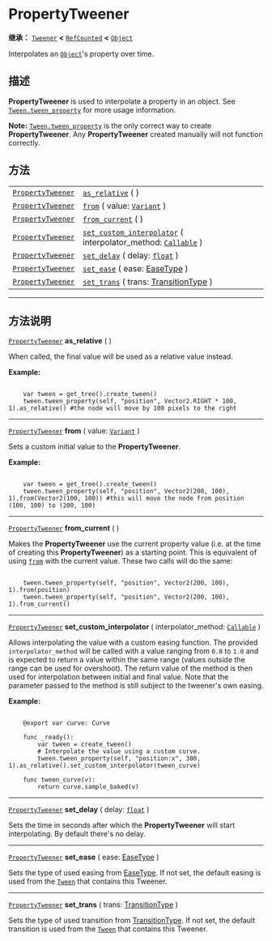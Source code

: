 <!-- ⚠ 请勿编辑本文件 ⚠ -->
<!-- 本文档使用脚本从 WeDot 引擎源码仓库生成。 -->
<!-- 生成脚本：https://github.com/WeDot-Engine/WeDot/tree/4.3/doc/tools/make_md.py； -->
<!-- 原文件：https://github.com/WeDot-Engine/WeDot/tree/4.3/doc/classes/PropertyTweener.xml。 -->

<div id="_class_propertytweener"></div>

# PropertyTweener

**继承：** [`Tweener`](class_tweener.md) **<** [`RefCounted`](class_refcounted.md) **<** [`Object`](class_object.md)

Interpolates an [`Object`](class_object.md)'s property over time.

## 描述

**PropertyTweener** is used to interpolate a property in an object. See [`Tween.tween_property`](#class_tween_method_tween_property) for more usage information.

 **Note:** [`Tween.tween_property`](#class_tween_method_tween_property) is the only correct way to create **PropertyTweener**. Any **PropertyTweener** created manually will not function correctly.

## 方法

|||
|:-:|:--|
| [`PropertyTweener`](class_propertytweener.md) | [`as_relative`](class_propertytweenermd#class_propertytweener_method_as_relative) ( )                                                                              |
| [`PropertyTweener`](class_propertytweener.md) | [`from`](class_propertytweenermd#class_propertytweener_method_from) ( value: [`Variant`](class_variant.md) )                                                       |
| [`PropertyTweener`](class_propertytweener.md) | [`from_current`](class_propertytweenermd#class_propertytweener_method_from_current) ( )                                                                            |
| [`PropertyTweener`](class_propertytweener.md) | [`set_custom_interpolator`](class_propertytweenermd#class_propertytweener_method_set_custom_interpolator) ( interpolator_method: [`Callable`](class_callable.md) ) |
| [`PropertyTweener`](class_propertytweener.md) | [`set_delay`](class_propertytweenermd#class_propertytweener_method_set_delay) ( delay: [`float`](class_float.md) )                                                 |
| [`PropertyTweener`](class_propertytweener.md) | [`set_ease`](class_propertytweenermd#class_propertytweener_method_set_ease) ( ease: [EaseType](#enum_tween_easetype) )                                             |
| [`PropertyTweener`](class_propertytweener.md) | [`set_trans`](class_propertytweenermd#class_propertytweener_method_set_trans) ( trans: [TransitionType](#enum_tween_transitiontype) )                              |

<!-- rst-class:: classref-section-separator -->

---

## 方法说明

<div id="_class_propertytweener_method_as_relative"></div>

[`PropertyTweener`](class_propertytweener.md) **as_relative** ( )<div id="class_propertytweener_method_as_relative"></div>

When called, the final value will be used as a relative value instead.

 **Example:** 

```

    var tween = get_tree().create_tween()
    tween.tween_property(self, "position", Vector2.RIGHT * 100, 1).as_relative() #the node will move by 100 pixels to the right
```



<!-- rst-class:: classref-item-separator -->

---

<div id="_class_propertytweener_method_from"></div>

[`PropertyTweener`](class_propertytweener.md) **from** ( value: [`Variant`](class_variant.md) )<div id="class_propertytweener_method_from"></div>

Sets a custom initial value to the **PropertyTweener**.

 **Example:** 

```

    var tween = get_tree().create_tween()
    tween.tween_property(self, "position", Vector2(200, 100), 1).from(Vector2(100, 100)) #this will move the node from position (100, 100) to (200, 100)
```



<!-- rst-class:: classref-item-separator -->

---

<div id="_class_propertytweener_method_from_current"></div>

[`PropertyTweener`](class_propertytweener.md) **from_current** ( )<div id="class_propertytweener_method_from_current"></div>

Makes the **PropertyTweener** use the current property value (i.e. at the time of creating this **PropertyTweener**) as a starting point. This is equivalent of using [`from`](#class_propertytweener_method_from) with the current value. These two calls will do the same:

```

    tween.tween_property(self, "position", Vector2(200, 100), 1).from(position)
    tween.tween_property(self, "position", Vector2(200, 100), 1).from_current()
```



<!-- rst-class:: classref-item-separator -->

---

<div id="_class_propertytweener_method_set_custom_interpolator"></div>

[`PropertyTweener`](class_propertytweener.md) **set_custom_interpolator** ( interpolator_method: [`Callable`](class_callable.md) )<div id="class_propertytweener_method_set_custom_interpolator"></div>

Allows interpolating the value with a custom easing function. The provided `interpolator_method` will be called with a value ranging from `0.0` to `1.0` and is expected to return a value within the same range (values outside the range can be used for overshoot). The return value of the method is then used for interpolation between initial and final value. Note that the parameter passed to the method is still subject to the tweener's own easing.

 **Example:** 

```

    @export var curve: Curve
    
    func _ready():
        var tween = create_tween()
        # Interpolate the value using a custom curve.
        tween.tween_property(self, "position:x", 300, 1).as_relative().set_custom_interpolator(tween_curve)
    
    func tween_curve(v):
        return curve.sample_baked(v)
```



<!-- rst-class:: classref-item-separator -->

---

<div id="_class_propertytweener_method_set_delay"></div>

[`PropertyTweener`](class_propertytweener.md) **set_delay** ( delay: [`float`](class_float.md) )<div id="class_propertytweener_method_set_delay"></div>

Sets the time in seconds after which the **PropertyTweener** will start interpolating. By default there's no delay.

<!-- rst-class:: classref-item-separator -->

---

<div id="_class_propertytweener_method_set_ease"></div>

[`PropertyTweener`](class_propertytweener.md) **set_ease** ( ease: [EaseType](#enum_tween_easetype) )<div id="class_propertytweener_method_set_ease"></div>

Sets the type of used easing from [EaseType](#enum_tween_easetype). If not set, the default easing is used from the [`Tween`](class_tween.md) that contains this Tweener.

<!-- rst-class:: classref-item-separator -->

---

<div id="_class_propertytweener_method_set_trans"></div>

[`PropertyTweener`](class_propertytweener.md) **set_trans** ( trans: [TransitionType](#enum_tween_transitiontype) )<div id="class_propertytweener_method_set_trans"></div>

Sets the type of used transition from [TransitionType](#enum_tween_transitiontype). If not set, the default transition is used from the [`Tween`](class_tween.md) that contains this Tweener.

[^virtual]: 本方法通常需要用户覆盖才能生效。
[^const]: 本方法无副作用，不会修改该实例的任何成员变量。
[^vararg]: 本方法除了能接受在此处描述的参数外，还能够继续接受任意数量的参数。
[^constructor]: 本方法用于构造某个类型。
[^static]: 调用本方法无需实例，可直接使用类名进行调用。
[^operator]: 本方法描述的是使用本类型作为左操作数的有效运算符。
[^bitfield]: 这个值是由下列位标志构成位掩码的整数。
[^void]: 无返回值。

